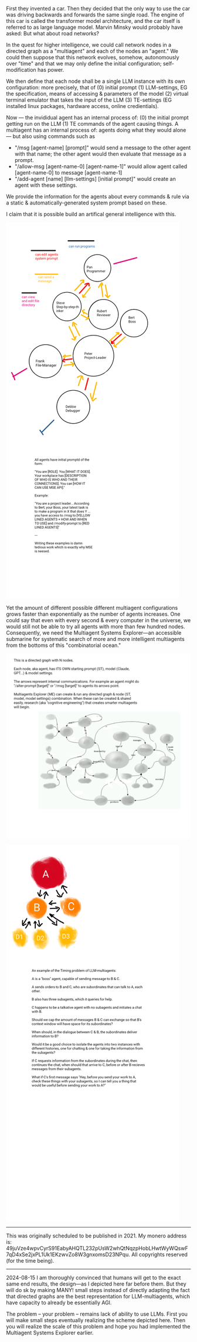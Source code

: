 First they invented a car. Then they decided that the only way to use the car was driving backwards and forwards the same single road. The engine of this car is called the transformer model architecture, and the car itself is referred to as large language model. Marvin Minsky would probably have asked: But what about road networks?

In the quest for higher intelligence, we could call network nodes in a directed graph as a "multiagent" and each of the nodes an "agent." We could then suppose that this network evolves, somehow, autonomously over "time" and that we may only define the initial configuration; self-modification has power.

We then define that each node shall be a single LLM instance with its own configuration: more precisely, that of (0) initial prompt (1) LLM-settings, EG the specification, means of accessing & parameters of the model (2) virtual terminal emulator that takes the input of the LLM (3) TE-settings (EG installed linux packages, hardware access, online credientials).

Now — the invididual agent has an internal process of: (0) the initial prompt getting run on the LLM (1) TE commands of the agent causing things. A multiagent has an internal process of: agents doing what they would alone — but also using commands such as
- "/msg [agent-name] [prompt]" would send a message to the other agent with that name; the other agent would then evaluate that message as a prompt.
- "/allow-msg [agent-name-0] [agent-name-1]" would allow agent called [agent-name-0] to message [agent-name-1]
- "/add-agent [name] [llm-settings] [initial prompt]" would create an agent with these settings.

We provide the information for the agents about every commands & rule via a static & automatically-generated system prompt based on these.

I claim that it is possible build an artifical general intelligence with this.

![(also the number of agents must get higher, guessing 5000 with 60% certainty, but 95% certainty that higher than in this example)](https://github.com/zp4om627xC7UscjY/agi-manifesto/blob/main/sketch-1718047689846.png)

Yet the amount of different possible different multiagent configurations grows faster than exponentially as the number of agents increases. One could say that even with every second & every computer in the universe, we would still not be able to try all agents with more than few hundred nodes. Consequently, we need the Multiagent Systems Explorer—an accessible submarine for systematic search of more and more intelligent multiagents from the bottoms of this "combinatorial ocean."

![(example2)](https://github.com/zp4om627xC7UscjY/agi-manifesto/blob/main/sketch-1717913477230.png)

![(example3)](https://github.com/zp4om627xC7UscjY/agi-manifesto/blob/main/sketch-1717913492748.png)

---

This was originally scheduled to be published in 2021. My monero address is: 49juVze4wpvCyrS91EabyAHQTL232pUsW2whQtNqzpHobLHwtWyWQswF7qD4xSe2jxPL1Uk1EKzwvZo8W3gnxomsD23NPqu. All copyrights reserved (for the time being).

---

2024-08-15 I am thoroughly convinced that humans will get to the exact same end results, the design—as I depicted here far before them. But they will do sk by making MANY! small steps instead of directly adapting the fact that directed graphs are the best representation for LLM-multiagents, which have capacity to already be essentially AGI.

The problem – your problem – remains lack of ability to use LLMs. First you will make small steps eventually realizing the scheme depicted here. Then you will realize the scale of this problem and hope you had implemented the Multiagent Systems Explorer earlier.
